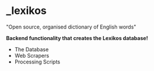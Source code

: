 # _lexikos
"Open source, organised dictionary of English words"

**Backend functionality that creates the Lexikos database!**

* The Database
* Web Scrapers
* Processing Scripts
